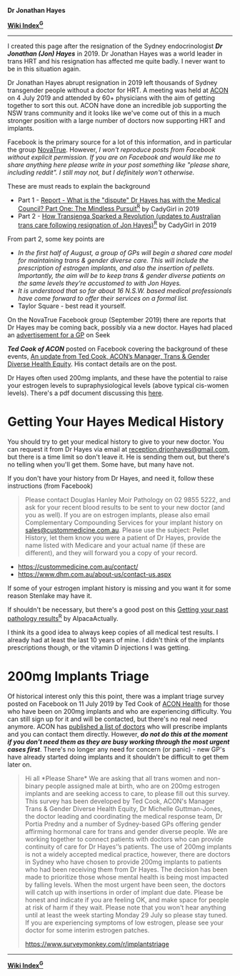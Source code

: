**Dr Jonathan Hayes**

**[Wiki Index<sup>G</sup>](https://github.com/zp100/Transgender_Surgeries/tree/main/TransWiki/wiki/index/index.md)**

---

I created this page after the resignation of the Sydney endocrinologist ***Dr Jonathan (Jon) Hayes*** in 2019. Dr Jonathan Hayes was a world leader in trans HRT and his resignation has affected me quite badly. I never want to be in this situation again.

Dr Jonathan Hayes abrupt resignation in 2019 left thousands of Sydney transgender people without a doctor for HRT. A meeting was held at [ACON](https://www.acon.org.au/) on 4 July 2019 and attended by 60+ physicians with the aim of getting together to sort this out. ACON have done an incredible job supporting the NSW trans community and it looks like we've come out of this in a much stronger position with a large number of doctors now supporting HRT and implants.

Facebook is the primary source for a lot of this information, and in particular the group [NovaTrue](https://www.facebook.com/groups/NovaTrue/permalink/2130966700533462/). However, *I won't reproduce posts from Facebook without explicit permission. If you are on Facebook and would like me to share anything here please write in your post something like "please share, including reddit". I still may not, but I definitely won't otherwise.*

These are must reads to explain the background

* Part 1 - [Report - What is the "dispute" Dr Hayes has with the Medical Council? Part One: The Mindless Pursuit<sup>R</sup>](https://www.reddit.com/r/transgenderau/comments/cahwhf/report_what_is_the_dispute_dr_hayes_has_with_the/) by CadyGirl in 2019
* Part 2 - [How Transjenga Sparked a Revolution (updates to Australian trans care following resignation of Jon Hayes)<sup>R</sup>](https://www.reddit.com/r/asktransgender/comments/cdsdjk/how_transjenga_sparked_a_revolution_updates_to/) by CadyGirl in 2019

From part 2, some key points are

* *In the first half of August, a group of GPs will begin a shared care model for maintaining trans & gender diverse care. This will include the prescription of estrogen implants, and also the insertion of pellets. Importantly, the aim will be to keep trans & gender diverse patients on the same levels they’re accustomed to with Jon Hayes.*
* *It is understood that so far about 16 N.S.W. based medical professionals have come forward to offer their services on a formal list.*
* Taylor Square - best read it yourself.

On the NovaTrue Facebook group (September 2019) there are reports that Dr Hayes may be coming back, possibly via a new doctor. Hayes had placed an [advertisement for a GP](https://www.seek.com.au/job/39732371) on Seek

***Ted Cook of ACON*** posted on Facebook covering the background of these events, [An update from Ted Cook, ACON’s Manager, Trans & Gender Diverse Health Equity](https://www.facebook.com/aconhealth/posts/an-update-from-ted-cook-acons-manager-trans-gender-diverse-health-equity-i-wante/10158601175798222/). His contact details are on the post.

Dr Hayes often used 200mg implants, and these have the potential to raise your estrogen levels to supraphysiological levels (above typical cis-women levels). There's a pdf document discussing this [here](https://www.dropbox.com/sh/woogsaskw82zfc7/AABTAkefJG21zYR_K1qZQ0oya/12%20-%20Implants%20and%20Supraphysiological%20Estradiol%20Levels.pdf?dl=0).

# Getting Your Hayes Medical History

You should try to get your medical history to give to your new doctor. You can request it from Dr Hayes via email at reception.drjonhayes@gmail.com, but there is a time limit so don't leave it. He is sending them out, but there's no telling when you'll get them. Some have, but many have not. 

If you don't have your history from Dr Hayes, and need it, follow these instructions (from Facebook)

> Please contact Douglas Hanley Moir Pathology on 02 9855 5222, and ask for your recent blood results to be sent to your new doctor (and you as well).  If you are on estrogen implants, please also email Complementary Compounding Services for your implant history on sales@custommedicine.com.au. Please use the subject: Pellet History, let them know you were a patient of Dr Hayes, provide the name listed with Medicare and your actual name (if these are different), and they will forward you a copy of your record.

* https://custommedicine.com.au/contact/
* https://www.dhm.com.au/about-us/contact-us.aspx

If some of your estrogen implant history is missing and you want it for some reason Stenlake may have it.

If shouldn't be necessary, but there's a good post on this [Getting your past pathology results<sup>R</sup>](https://www.reddit.com/r/transgenderau/comments/cbcvcn/getting_your_past_pathology_results/) by AlpacaActually.

I think its a good idea to always keep copies of all medical test results. I already had at least the last 10 years of mine. I didn't think of the implants prescriptions though, or the vitamin D injections I was getting.

# 200mg Implants Triage

Of historical interest only this this point, there was a implant triage survey posted on Facebook on 11 July 2019 by Ted Cook of [ACON Health](https://www.acon.org.au/) for those who have been on 200mg implants and who are experiencing difficulty. You can still sign up for it and will be contacted, but there's no real need anymore. ACON has [published a list of doctors](https://www.acon.org.au/who-we-are-here-for/tgd-people/#acons-gender-affirming-doctor-list) who will prescribe implants and you can contact them directly. However, ***do not do this at the moment if you don't need them as they are busy working through the most urgent cases first***. There's no longer any need for concern (or panic) - new GP's have already started doing implants and it shouldn't be difficult to get them later on.

> Hi all \*Please Share\*
> We are asking that all trans women and non-binary people assigned male at birth, who are on 200mg estrogen implants and are seeking access to care, to please fill out this survey.
This survey has been developed by Ted Cook, ACON's Manager Trans & Gender Diverse Health Equity, Dr Michelle Guttman-Jones, the doctor leading and coordinating the medical response team, Dr Portia Predny and a number of Sydney-based GPs offering gender affirming hormonal care for trans and gender diverse people.
We are working together to connect patients with doctors who can provide continuity of care for Dr Hayes’’s patients. The use of 200mg implants is not a widely accepted medical practice, however, there are doctors in Sydney who have chosen to provide 200mg implants to patients who had been receiving them from Dr Hayes.
The decision has been made to prioritize those whose mental health is being most impacted by falling levels. When the most urgent have been seen, the doctors will catch up with insertions in order of implant due date.
Please be honest and indicate if you are feeling OK, and make space for people at risk of harm if they wait.
Please note that you won't hear anything until at least the week starting Monday 29 July so please stay tuned. If you are experiencing symptoms of low estrogen, please see your doctor for some interim estrogen patches.
>
> https://www.surveymonkey.com/r/implantstriage

---

**[Wiki Index<sup>G</sup>](https://github.com/zp100/Transgender_Surgeries/tree/main/TransWiki/wiki/index/index.md)**
